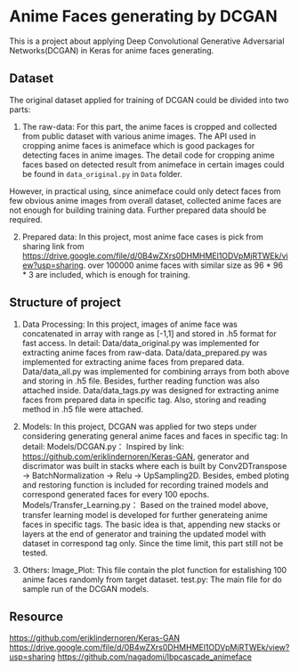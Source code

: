 # Anime Faces generating by DCGAN

This is a project about applying Deep Convolutional Generative Adversarial Networks(DCGAN) in Keras for anime faces generating.

## Dataset

The original dataset applied for training of DCGAN could be divided into two parts:
1. The raw-data:
For this part, the anime faces is cropped and collected from public dataset with various anime images. The API used in cropping
anime faces is animeface which is good packages for detecting faces in anime images. The detail code for cropping anime faces 
based on detected result from animeface in certain images could be found in `data_original.py` in `Data` folder.

However, in practical using, since animeface could only detect faces from few obvious anime images from overall dataset, collected 
anime faces are not enough for building training data. Further prepared data should be required.

2. Prepared data:
In this project, most anime face cases is pick from sharing link from https://drive.google.com/file/d/0B4wZXrs0DHMHMEl1ODVpMjRTWEk/view?usp=sharing.
over 100000 anime faces with similar size as 96 * 96 * 3 are included, which is enough for training.

## Structure of project
1. Data Processing:
In this project, images of anime face was concatenated in array with range as [-1,1] and stored in .h5 format for fast access.
In detail:
Data/data_original.py was implemented for extracting anime faces from raw-data.
Data/data_prepared.py was implemented for extracting anime faces from prepared data.
Data/data_all.py was implemented for combining arrays from both above and storing in .h5 file. Besides, further reading function was also attached inside.
Data/data_tags.py was designed for extracting anime faces from prepared data in specific tag. Also, storing and reading method in .h5 file were attached.

2. Models:
In this project, DCGAN was applied for two steps under considering generating general anime faces and faces in specific tag:
In detail:
Models/DCGAN.py： Inspired by link: https://github.com/eriklindernoren/Keras-GAN, generator and discrimator was built in stacks where each is built by
Conv2DTranspose -> BatchNormalization -> Relu -> UpSampling2D. Besides, embed ploting and restoring function is included for recording trained models and 
correspond generated faces for every 100 epochs.
Models/Transfer_Learning.py： Based on the trained model above, transfer learning model is developed for further generateing anime faces in specific tags. 
The basic idea is that, appending new stacks or layers at the end of generator and training the updated model with dataset in correspond tag only. Since 
the time limit, this part still not be tested.


3. Others:
Image_Plot: This file contain the plot function for estalishing 100 anime faces randomly from target dataset.
test.py: The main file for do sample run of the DCGAN models.



## Resource
https://github.com/eriklindernoren/Keras-GAN
https://drive.google.com/file/d/0B4wZXrs0DHMHMEl1ODVpMjRTWEk/view?usp=sharing
https://github.com/nagadomi/lbpcascade_animeface

